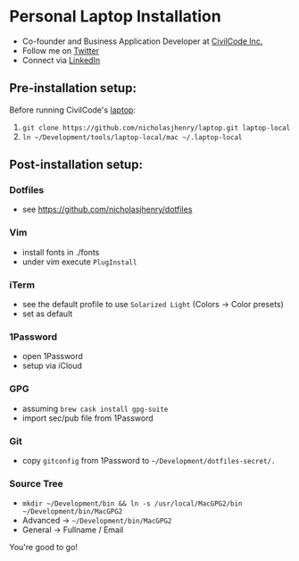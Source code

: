 # Personal Laptop Installation

- Co-founder and Business Application Developer at [CivilCode Inc.](http://www.civilcode.io)
- Follow me on [Twitter](http://www.twitter.com/nicholasjhenry)
- Connect via [LinkedIn](http://ca.linkedin.com/in/nicholasjhenry)

## Pre-installation setup:

Before running CivilCode's [laptop](https://github.com/civilcode/laptop):

1. `git clone https://github.com/nicholasjhenry/laptop.git laptop-local`
2. `ln ~/Development/tools/laptop-local/mac ~/.laptop-local`

## Post-installation setup:

### Dotfiles

- see https://github.com/nicholasjhenry/dotfiles

### Vim

- install fonts in ./fonts
- under vim execute `PlugInstall`

### iTerm

- see the default profile to use `Solarized Light` (Colors -> Color presets)
- set as default

### 1Password

- open 1Password
- setup via iCloud

### GPG

- assuming `brew cask install gpg-suite`
- import sec/pub file from 1Password

### Git

- copy `gitconfig` from 1Password to `~/Development/dotfiles-secret/.`

### Source Tree

- `mkdir ~/Development/bin && ln -s /usr/local/MacGPG2/bin ~/Development/bin/MacGPG2`
- Advanced -> `~/Development/bin/MacGPG2`
- General -> Fullname / Email

You're good to go!
